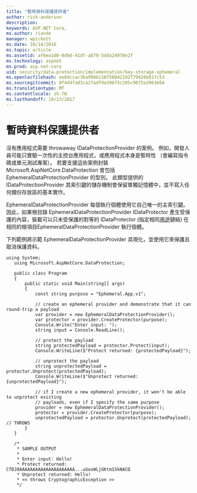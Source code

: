 ```yaml
---
title: "暫時資料保護提供者"
author: rick-anderson
description: 
keywords: ASP.NET Core,
ms.author: riande
manager: wpickett
ms.date: 10/14/2016
ms.topic: article
ms.assetid: af6ea1d0-0d9d-41df-a870-5dda24978e2f
ms.technology: aspnet
ms.prod: asp.net-core
uid: security/data-protection/implementation/key-storage-ephemeral
ms.openlocfilehash: ee8dccac3ba990b110758042192779426b01fc53
ms.sourcegitcommit: 8f4d4fad1ca27adf9e396f5c205c9875a3963664
ms.translationtype: MT
ms.contentlocale: zh-TW
ms.lasthandoff: 10/13/2017
---
```

# <a name="ephemeral-data-protection-providers"></a>暫時資料保護提供者

<a name="data-protection-implementation-key-storage-ephemeral"></a>

沒有應用程式需要 throwaway IDataProtectionProvider 的案例。 例如，開發人員可能只實驗一次性的主控台應用程式，或應用程式本身是暫時性 （會編寫指令碼或單元測試專案）。 若要支援這些案例封裝 Microsoft.AspNetCore.DataProtection 會包括 EphemeralDataProtectionProvider 的型別。 此類型提供的 IDataProtectionProvider 其索引鍵的儲存機制會保留單獨記憶體中，並不寫入任何備份存放區的基本實作。

EphemeralDataProtectionProvider 每個執行個體使用它自己唯一的主索引鍵。 因此，如果根目錄 EphemeralDataProtectionProvider IDataProtector 產生受保護的內容，裝載可以只未受保護的對等的 IDataProtector (指定相同[用途](../consumer-apis/purpose-strings.md#data-protection-consumer-apis-purposes)鏈結) 在相同的根項目EphemeralDataProtectionProvider 執行個體。

下列範例將示範 EphemeralDataProtectionProvider 具現化，並使用它來保護且取消保護資料。

```none
using System;
   using Microsoft.AspNetCore.DataProtection;

   public class Program
   {
       public static void Main(string[] args)
       {
           const string purpose = "Ephemeral.App.v1";

           // create an ephemeral provider and demonstrate that it can round-trip a payload
           var provider = new EphemeralDataProtectionProvider();
           var protector = provider.CreateProtector(purpose);
           Console.Write("Enter input: ");
           string input = Console.ReadLine();

           // protect the payload
           string protectedPayload = protector.Protect(input);
           Console.WriteLine($"Protect returned: {protectedPayload}");

           // unprotect the payload
           string unprotectedPayload = protector.Unprotect(protectedPayload);
           Console.WriteLine($"Unprotect returned: {unprotectedPayload}");

           // if I create a new ephemeral provider, it won't be able to unprotect existing
           // payloads, even if I specify the same purpose
           provider = new EphemeralDataProtectionProvider();
           protector = provider.CreateProtector(purpose);
           unprotectedPayload = protector.Unprotect(protectedPayload); // THROWS
       }
   }

   /*
    * SAMPLE OUTPUT
    *
    * Enter input: Hello!
    * Protect returned: CfDJ8AAAAAAAAAAAAAAAAAAAAA...uGoxWLjGKtm1SkNACQ
    * Unprotect returned: Hello!
    * << throws CryptographicException >>
    */
   ```
